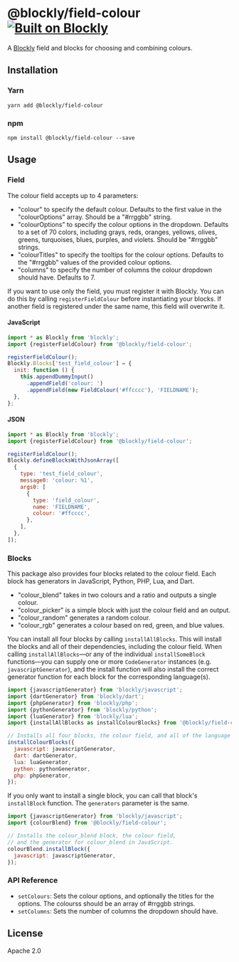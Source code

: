 # @blockly/field-colour [![Built on Blockly](https://tinyurl.com/built-on-blockly)](https://github.com/google/blockly)

A [Blockly](https://www.npmjs.com/package/blockly) field and blocks for choosing and combining colours.

## Installation

### Yarn

```
yarn add @blockly/field-colour
```

### npm

```
npm install @blockly/field-colour --save
```

## Usage

### Field

The colour field accepts up to 4 parameters:

- "colour" to specify the default colour. Defaults to the first value in the
  "colourOptions" array. Should be a "#rrggbb" string.
- "colourOptions" to specify the colour options in the dropdown. Defaults to
  a set of 70 colors, including grays, reds, oranges, yellows, olives, greens,
  turquoises, blues, purples, and violets. Should be "#rrggbb" strings.
- "colourTitles" to specify the tooltips for the colour options. Defaults to
  the "#rrggbb" values of the provided colour options.
- "columns" to specify the number of columns the colour dropdown should have.
  Defaults to 7.

If you want to use only the field, you must register it with Blockly. You can
do this by calling `registerFieldColour` before instantiating your blocks. If
another field is registered under the same name, this field will overwrite it.

#### JavaScript

```js
import * as Blockly from 'blockly';
import {registerFieldColour} from '@blockly/field-colour';

registerFieldColour();
Blockly.Blocks['test_field_colour'] = {
  init: function () {
    this.appendDummyInput()
      .appendField('colour: ')
      .appendField(new FieldColour('#ffcccc'), 'FIELDNAME');
  },
};
```

#### JSON

```js
import * as Blockly from 'blockly';
import {registerFieldColour} from '@blockly/field-colour';

registerFieldColour();
Blockly.defineBlocksWithJsonArray([
  {
    type: 'test_field_colour',
    message0: 'colour: %1',
    args0: [
      {
        type: 'field_colour',
        name: 'FIELDNAME',
        colour: '#ffcccc',
      },
    ],
  },
]);
```

### Blocks

This package also provides four blocks related to the colour field. Each block
has generators in JavaScript, Python, PHP, Lua, and Dart.

- "colour_blend" takes in two colours and a ratio and outputs a single colour.
- "colour_picker" is a simple block with just the colour field and an output.
- "colour_random" generates a random colour.
- "colour_rgb" generates a colour based on red, green, and blue values.

You can install all four blocks by calling `installAllBlocks`. This will
install the blocks and all of their dependencies, including the colour field.
When calling `installAllBlocks`—or any of the individual `installSomeBlock`
functions—you can supply one or more `CodeGenerator` instances (e.g.
`javascriptGenerator`), and the install function will also install the correct
generator function for each block for the corresponding language(s).

```js
import {javascriptGenerator} from 'blockly/javascript';
import {dartGenerator} from 'blockly/dart';
import {phpGenerator} from 'blockly/php';
import {pythonGenerator} from 'blockly/python';
import {luaGenerator} from 'blockly/lua';
import {installAllBlocks as installColourBlocks} from '@blockly/field-colour';

// Installs all four blocks, the colour field, and all of the language generators.
installColourBlocks({
  javascript: javascriptGenerator,
  dart: dartGenerator,
  lua: luaGenerator,
  python: pythonGenerator,
  php: phpGenerator,
});
```

If you only want to install a single block, you can call that block's
`installBlock` function. The `generators` parameter is the same.

```js
import {javascriptGenerator} from 'blockly/javascript';
import {colourBlend} from '@blockly/field-colour';

// Installs the colour_blend block, the colour field,
// and the generator for colour_blend in JavaScript.
colourBlend.installBlock({
  javascript: javascriptGenerator,
});
```

### API Reference

- `setColours`: Sets the colour options, and optionally the titles for the
  options. The colourss should be an array of #rrggbb strings.
- `setColumns`: Sets the number of columns the dropdown should have.

## License

Apache 2.0
